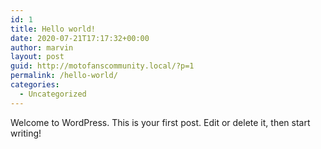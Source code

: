```yaml
---
id: 1
title: Hello world!
date: 2020-07-21T17:17:32+00:00
author: marvin
layout: post
guid: http://motofanscommunity.local/?p=1
permalink: /hello-world/
categories:
  - Uncategorized
---
```

Welcome to WordPress. This is your first post. Edit or delete it, then start writing!